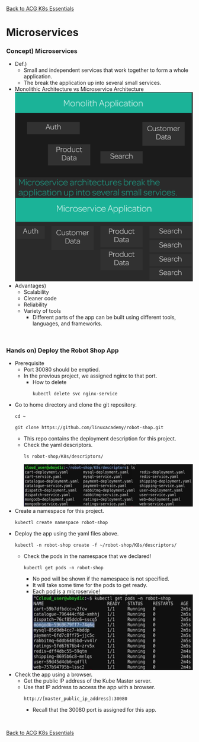 [Back to ACG K8s Essentials](../main.md)

# Microservices

### Concept) Microservices
- Def.)
  - Small and independent services that work together to form a whole application.
  - The break the application up into several small services.
- Monolithic Architecture vs Microservice Architecture
  ![](images/001.png)
- Advantages)
  - Scalability
  - Cleaner code
  - Reliability
  - Variety of tools
    - Different parts of the app can be built using different tools, languages, and frameworks.

<br>

### Hands on) Deploy the Robot Shop App
- Prerequisite
  - Port 30080 should be emptied.
  - In the previous project, we assigned nginx to that port.
    - How to delete
      ```
      kubectl delete svc nginx-service
      ```
- Go to home directory and clone the git repository.
  ```
  cd ~
  ```
  ```
  git clone https://github.com/linuxacademy/robot-shop.git
  ```
  - This repo contains the deployment description for this project.
  - Check the yaml descriptors.
    ```
    ls robot-shop/K8s/descriptors/
    ```
    ![](images/002.png)
- Create a namespace for this project.
  ```
  kubectl create namespace robot-shop
  ```
- Deploy the app using the yaml files above.
  ```
  kubectl -n robot-shop create -f ~/robot-shop/K8s/descriptors/
  ```
  - Check the pods in the namespace that we declared!
    ```
    kubectl get pods -n robot-shop
    ```
    - No pod will be shown if the namespace is not specified.
    - It will take some time for the pods to get ready.
    - Each pod is a microservice!   
      ![](images/003.png)
- Check the app using a browser.
  - Get the public IP address of the Kube Master server.
  - Use that IP address to access the app with a browser.
    ```
    http://[master_public_ip_address]:30080
    ```
    - Recall that the 30080 port is assigned for this app.


<br>

[Back to ACG K8s Essentials](../main.md)